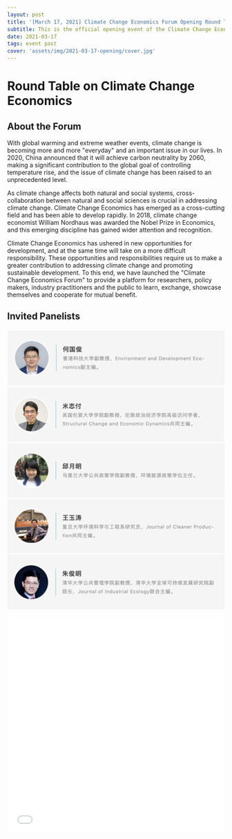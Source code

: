 ```yaml
---
layout: post
title: '[March 17, 2021] Climate Change Economics Forum Opening Round Table'
subtitle: This is the official opening event of the Climate Change Economics Forum
date: 2021-03-17
tags: event past
cover: 'assets/img/2021-03-17-opening/cover.jpg'
---
```


# Round Table on Climate Change Economics

## About the Forum

With global warming and extreme weather events, climate change is becoming more and more "everyday" and an important issue in our lives.
In 2020, China announced that it will achieve carbon neutrality by 2060, making a significant contribution to the global goal of controlling temperature rise, and the issue of climate change has been raised to an unprecedented level.

As climate change affects both natural and social systems, cross-collaboration between natural and social sciences is crucial in addressing climate change. Climate Change Economics has emerged as a cross-cutting field and has been able to develop rapidly. In 2018, climate change economist William Nordhaus was awarded the Nobel Prize in Economics, and this emerging discipline has gained wider attention and recognition.

Climate Change Economics has ushered in new opportunities for development, and at the same time will take on a more difficult responsibility. These opportunities and responsibilities require us to make a greater contribution to addressing climate change and promoting sustainable development. To this end, we have launched the "Climate Change Economics Forum" to provide a platform for researchers, policy makers, industry practitioners and the public to learn, exchange, showcase themselves and cooperate for mutual benefit.

## Invited Panelists

![Guojun He](/assets/img/2021-03-17-opening/heguojun.png)
![Zhifu Mi](/assets/img/2021-03-17-opening/mizhifu.png)
![Yueming Qiu](/assets/img/2021-03-17-opening/qiuyueming.png)
![Yutao Wang](/assets/img/2021-03-17-opening/wangyutao.png)
![Junming Zhu](/assets/img/2021-03-17-opening/zhujunming.png)

<iframe style="width: 100%;height: 500px;" src="//player.bilibili.com/player.html?aid=587180059&bvid=BV1Kz4y127rj&cid=311680542&page=1" scrolling="no" border="0" frameborder="no" framespacing="0" allowfullscreen="true"> </iframe>
